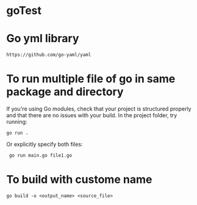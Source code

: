 # goTest

# Go yml library 
    https://github.com/go-yaml/yaml

# To run multiple file of go in same package and directory
If you're using Go modules, check that your project is structured properly and that there are no issues with your build. In the project folder, try running:

``` go run . ```

Or explicitly specify both files:

``` go run main.go file1.go```

# To build with custome name

```go build -o <output_name> <source_file> ```

